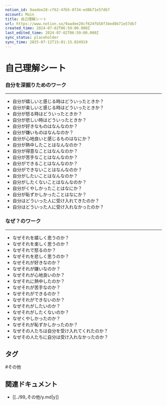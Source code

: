 ```yaml
---
notion_id: 9aadee28-cf62-4fb5-8f34-ed8b71e57db7
account: Main
title: 自己理解シート
url: https://www.notion.so/9aadee28cf624fb58f34ed8b71e57db7
created_time: 2024-07-02T06:59:00.000Z
last_edited_time: 2024-07-02T06:59:00.000Z
sync_status: placeholder
sync_time: 2025-07-12T15:01:15.024919
---
```

# 自己理解シート

### 自分を深掘りためのワーク
---
- 自分が嬉しいと感じる時はどういったときか？
- 自分が楽しいと感じる時はどういったときか？
- 自分が怒る時はどういったときか？
- 自分が悲しい時はどういったときか？
- 自分が好きなものはなんなのか？
- 自分が嫌いものはなんなのか？
- 自分が心地良いと感じるものはなにか？
- 自分が熱中したことはなんなのか？
- 自分が得意なことはなんなのか？
- 自分が苦手なことはなんなのか？
- 自分ができることはなんなのか？
- 自分ができないことはなんなのか？
- 自分がしたいことはなんなのか？
- 自分がしたくないことはなんなのか？
- 自分がくやしかったことはなにか？
- 自分が恥ずかしかったことはなにか？
- 自分はどういった人に受け入れてきたのか？
- 自分はどういった人に受け入れなかったのか？
### なぜ？のワーク
---
- なぜそれを嬉しく思うのか？
- なぜそれを楽しく思うのか？
- なぜそれで怒るのか？
- なぜそれを悲しく思うのか？
- なぜそれが好きなのか？
- なぜそれが嫌いなのか？
- なぜそれが心地良いのか？
- なぜそれに熱中したのか？
- なぜそれが苦手なのか？
- なぜそれができるのか？
- なぜそれができないのか？
- なぜそれがしたいのか？
- なぜそれがしたくないのか？
- なぜくやしかったのか？
- なぜそれが恥ずかしかったのか？
- なぜその人たちは自分を受け入れてくれたのか？
- なぜその人たちに自分は受け入れなかったのか？

## タグ

#その他 

## 関連ドキュメント

- [[../99_その他/y.md|y]]

